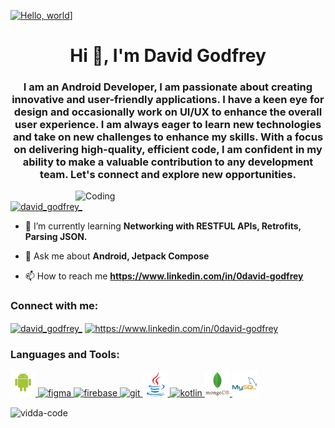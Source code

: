 [![Hello, world](http://i.imgur.com/c7GmAJf.png)](https://github.com/mappum)]
<h1 align="center">Hi 👋, I'm David Godfrey</h1>
<h3 align="center">I am an Android Developer, I am passionate about creating innovative and user-friendly applications. I have a keen eye for design and occasionally work on UI/UX to enhance the overall user experience. I am always eager to learn new technologies and take on new challenges to enhance my skills. With a focus on delivering high-quality, efficient code, I am confident in my ability to make a valuable contribution to any development team. Let's connect and explore new opportunities.</h3>
<img align="right" alt="Coding" width="400" src="https://dribbble.com/shots/4884082-Procrastination/attachments/10651251?mode=media">

<p align="left"> <a href="https://twitter.com/david_godfrey_" target="blank"><img src="https://img.shields.io/twitter/follow/david_godfrey_?logo=twitter&style=for-the-badge" alt="david_godfrey_" /></a> </p>

- 🌱 I’m currently learning **Networking with RESTFUL APIs, Retrofits, Parsing JSON.**

- 💬 Ask me about **Android, Jetpack Compose**

- 📫 How to reach me **https://www.linkedin.com/in/0david-godfrey**

<h3 align="left">Connect with me:</h3>
<p align="left">
<a href="https://twitter.com/david_godfrey_" target="blank"><img align="center" src="https://raw.githubusercontent.com/rahuldkjain/github-profile-readme-generator/master/src/images/icons/Social/twitter.svg" alt="david_godfrey_" height="30" width="40" /></a>
<a href="https://linkedin.com/in/https://www.linkedin.com/in/0david-godfrey" target="blank"><img align="center" src="https://raw.githubusercontent.com/rahuldkjain/github-profile-readme-generator/master/src/images/icons/Social/linked-in-alt.svg" alt="https://www.linkedin.com/in/0david-godfrey" height="30" width="40" /></a>
</p>

<h3 align="left">Languages and Tools:</h3>
<p align="left"> <a href="https://developer.android.com" target="_blank" rel="noreferrer"> <img src="https://raw.githubusercontent.com/devicons/devicon/master/icons/android/android-original-wordmark.svg" alt="android" width="40" height="40"/> </a> <a href="https://www.figma.com/" target="_blank" rel="noreferrer"> <img src="https://www.vectorlogo.zone/logos/figma/figma-icon.svg" alt="figma" width="40" height="40"/> </a> <a href="https://firebase.google.com/" target="_blank" rel="noreferrer"> <img src="https://www.vectorlogo.zone/logos/firebase/firebase-icon.svg" alt="firebase" width="40" height="40"/> </a> <a href="https://git-scm.com/" target="_blank" rel="noreferrer"> <img src="https://www.vectorlogo.zone/logos/git-scm/git-scm-icon.svg" alt="git" width="40" height="40"/> </a> <a href="https://www.java.com" target="_blank" rel="noreferrer"> <img src="https://raw.githubusercontent.com/devicons/devicon/master/icons/java/java-original.svg" alt="java" width="40" height="40"/> </a> <a href="https://kotlinlang.org" target="_blank" rel="noreferrer"> <img src="https://www.vectorlogo.zone/logos/kotlinlang/kotlinlang-icon.svg" alt="kotlin" width="40" height="40"/> </a> <a href="https://www.mongodb.com/" target="_blank" rel="noreferrer"> <img src="https://raw.githubusercontent.com/devicons/devicon/master/icons/mongodb/mongodb-original-wordmark.svg" alt="mongodb" width="40" height="40"/> </a> <a href="https://www.mysql.com/" target="_blank" rel="noreferrer"> <img src="https://raw.githubusercontent.com/devicons/devicon/master/icons/mysql/mysql-original-wordmark.svg" alt="mysql" width="40" height="40"/> </a> </p>

<p><img align="center" src="https://github-readme-streak-stats.herokuapp.com/?user=vidda-code&" alt="vidda-code" /></p>
